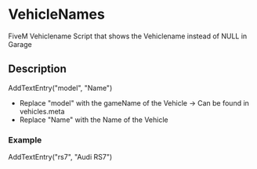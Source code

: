 # VehicleNames
FiveM Vehiclename Script that shows the Vehiclename instead of NULL in Garage

## Description
AddTextEntry("model", "Name")

* Replace "model" with the gameName of the Vehicle -> Can be found in vehicles.meta
* Replace "Name" with the Name of the Vehicle

### Example
AddTextEntry("rs7", "Audi RS7")

